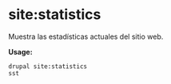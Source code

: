 # site:statistics
Muestra las estadísticas actuales del sitio web.

**Usage:**
```
drupal site:statistics
sst
```
